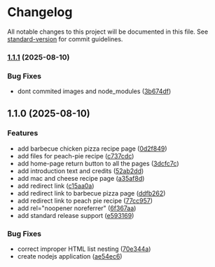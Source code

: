 # Changelog

All notable changes to this project will be documented in this file. See [standard-version](https://github.com/conventional-changelog/standard-version) for commit guidelines.

### [1.1.1](https://github.com/moblythedj/odin-recipes/compare/v1.1.0...v1.1.1) (2025-08-10)


### Bug Fixes

* dont commited images and node_modules ([3b674df](https://github.com/moblythedj/odin-recipes/commit/3b674df9dfe297c192ce6530a45cb6b33f7ada66))

## 1.1.0 (2025-08-10)


### Features

* add barbecue chicken pizza recipe page ([0d2f849](https://github.com/moblythedj/odin-recipes/commit/0d2f849494f4c6c6a6c280d65739f2bed0a351d5))
* add files for peach-pie recipe ([c737cdc](https://github.com/moblythedj/odin-recipes/commit/c737cdc724c0725977ed5be690f1e9be9eccc7d9))
* add home-page return button to all the pages ([3dcfc7c](https://github.com/moblythedj/odin-recipes/commit/3dcfc7ca759bc958774a80b92f7d9fc08e94f68c))
* add introduction text and credits ([52ab2dd](https://github.com/moblythedj/odin-recipes/commit/52ab2dd122f8568b1fd3833df80cc92d1c37f417))
* add mac and cheese recipe page ([a35af8d](https://github.com/moblythedj/odin-recipes/commit/a35af8dabbdc0bff5322b2072c883b8875ae189b))
* add redirect link ([c15aa0a](https://github.com/moblythedj/odin-recipes/commit/c15aa0a15eb39838fea5aa5e60f0a434501fb443))
* add redirect link to barbecue pizza page ([ddfb262](https://github.com/moblythedj/odin-recipes/commit/ddfb262e82b2f6f7b01b7af8fb4d4decae7db5ac))
* add redirect link to peach pie recipe ([77cc957](https://github.com/moblythedj/odin-recipes/commit/77cc957f9c084f6be5808f588bcb2b0798413de7))
* add rel="noopener noreferrer" ([6f367aa](https://github.com/moblythedj/odin-recipes/commit/6f367aa81135b7e423668221796ba004753249a1))
* add standard release support ([e593169](https://github.com/moblythedj/odin-recipes/commit/e5931693d76507b327046d278cc83ea77a165616))


### Bug Fixes

* correct improper HTML list nesting ([70e344a](https://github.com/moblythedj/odin-recipes/commit/70e344a9fc3baf6ef894d5ba24aee87406975bf5))
* create nodejs application ([ae54ec6](https://github.com/moblythedj/odin-recipes/commit/ae54ec6e7f619aedf9f04e8e24de747ff242bd1a))
